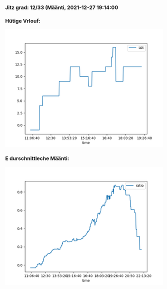 ### Jitz grad: 12/33 (Määnti, 2021-12-27 19:14:00

### Hütige Vrlouf:
![Graph](Today.png)

### E durschnittleche Määnti:
![Graph](Määnti.png)